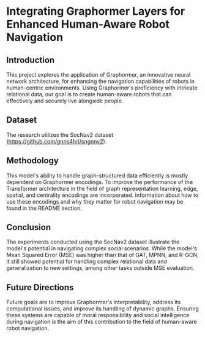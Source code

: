 # Integrating Graphormer Layers for Enhanced Human-Aware Robot Navigation

## Introduction
This project explores the application of Graphormer, an innovative neural network architecture, for enhancing the navigation capabilities of robots in human-centric environments. Using Graphormer's proficiency with intricate relational data, our goal is to create human-aware robots that can effectively and securely live alongside people.

## Dataset
The research utilizes the SocNav2 dataset (https://github.com/gnns4hri/sngnnv2).

## Methodology
This model's ability to handle graph-structured data efficiently is mostly dependent on Graphormer encodings. To improve the performance of the Transformer architecture in the field of graph representation learning, edge, spatial, and centrality encodings are incorporated. Information about how to use these encodings and why they matter for robot navigation may be found in the README section.

## Conclusion
The experiments conducted using the SocNav2 dataset illustrate the model's potential in navigating complex social scenarios. While the model's Mean Squared Error (MSE) was higher than that of GAT, MPNN, and R-GCN, it still showed potential for handling complex relational data and generalization to new settings, among other tasks outside MSE evaluation.

## Future Directions
Future goals are to improve Graphormer's interpretability, address its computational issues, and improve its handling of dynamic graphs. Ensuring these systems are capable of moral responsibility and social intelligence during navigation is the aim of this contribution to the field of human-aware robot navigation.
